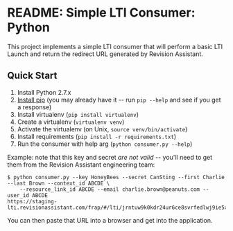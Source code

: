 # README: Simple LTI Consumer: Python

This project implements a simple LTI consumer that will perform a basic LTI
Launch and return the redirect URL generated by Revision Assistant.

## Quick Start

1. Install Python 2.7.x
2. [Install pip](https://pip.pypa.io/en/stable/installing/) (you may already
   have it -- run `pip --help` and see if you get a response)
3. Install virtualenv (`pip install virtualenv`)
4. Create a virtualenv (`virtualenv venv`)
5. Activate the virtualenv (on Unix, `source venv/bin/activate`)
6. Install requirements (`pip install -r requirements.txt`)
7. Run the consumer with help arg (`python consumer.py --help`)

Example: note that this key and secret *are not valid* -- you'll need to get
them from the Revision Assistant engineering team:

    $ python consumer.py --key HoneyBees --secret CanSting --first Charlie --last Brown --context_id ABCDE \
        --resource_link_id ABCDE --email charlie.brown@peanuts.com --user_id ABCDE
    https://staging-lti.revisionassistant.com/frap/#/lti/jrntuw9k0kdr24ur6ce8svrfedlwj9ie5xs19y6xrkt80fcy/41ho1H0

You can then paste that URL into a browser and get into the application.
